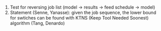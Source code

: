 1. Test for reversing job list (model -> results -> feed schedule -> model)
2. Statement (Senne, Yanasse): given the job sequence, the lower bound for swtiches can be found with KTNS (Keep Tool Needed Soonest) algorithm (Tang, Denardo)